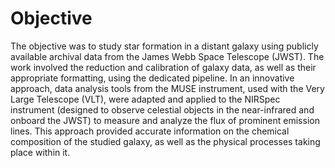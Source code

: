 # Objective

The objective was to study star formation in a distant galaxy using publicly available archival data from the James Webb Space Telescope (JWST). The work involved the reduction and calibration of galaxy data, as well as their appropriate formatting, using the dedicated pipeline. 
In an innovative approach, data analysis tools from the MUSE instrument, used with the Very Large Telescope (VLT), were adapted and applied to the NIRSpec instrument (designed to observe celestial objects in the near-infrared and onboard the JWST) to measure and analyze the flux of prominent emission lines. 
This approach provided accurate information on the chemical composition of the studied galaxy, as well as the physical processes taking place within it.
